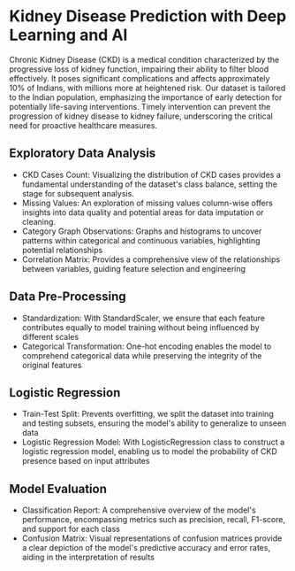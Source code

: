 # Kidney Disease Prediction with Deep Learning and AI
Chronic Kidney Disease (CKD) is a medical condition characterized by the progressive loss of kidney function, impairing their ability to filter blood effectively. It poses significant complications and affects approximately 10% of Indians, with millions more at heightened risk. Our dataset is tailored to the Indian population, emphasizing the importance of early detection for potentially life-saving interventions. Timely intervention can prevent the progression of kidney disease to kidney failure, underscoring the critical need for proactive healthcare measures.

## Exploratory Data Analysis
* CKD Cases Count: Visualizing the distribution of CKD cases provides a fundamental understanding of the dataset's class balance, setting the stage for subsequent analysis.
* Missing Values: An exploration of missing values column-wise offers insights into data quality and potential areas for data imputation or cleaning.
* Category Graph Observations: Graphs and histograms to uncover patterns within categorical and continuous variables, highlighting potential relationships
* Correlation Matrix: Provides a comprehensive view of the relationships between variables, guiding feature selection and engineering


## Data Pre-Processing
* Standardization: With StandardScaler, we ensure that each feature contributes equally to model training without being influenced by different scales
* Categorical Transformation: One-hot encoding enables the model to comprehend categorical data while preserving the integrity of the original features

## Logistic Regression
* Train-Test Split: Prevents overfitting, we split the dataset into training and testing subsets, ensuring the model's ability to generalize to unseen data
* Logistic Regression Model: With LogisticRegression class to construct a logistic regression model, enabling us to model the probability of CKD presence based on input attributes

## Model Evaluation
* Classification Report: A comprehensive overview of the model's performance, encompassing metrics such as precision, recall, F1-score, and support for each class
* Confusion Matrix: Visual representations of confusion matrices provide a clear depiction of the model's predictive accuracy and error rates, aiding in the interpretation of results





